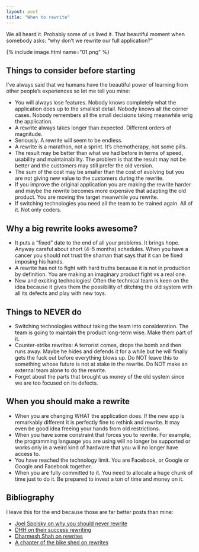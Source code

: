 ```yaml
---
layout: post
title: "When to rewrite"
---
```


We all heard it. Probably some of us lived it. That beautiful moment when somebody asks: “why don’t we rewrite our full application?”

{% include image.html name="01.png" %}

## Things to consider before starting

I've always said that we humans have the beautiful power of learning from other people’s experiences so let me tell you mine:

- You will always lose features. Nobody knows completely what the application does up to the smallest detail. Nobody knows all the corner cases. Nobody remembers all the small decisions taking meanwhile wrig the application.
- A rewrite always takes longer than expected. Different orders of magnitude.
- Seriously. A rewrite will seem to be endless.
- A rewrite is a marathon, not a sprint. It’s chemotherapy, not some pills.
- The result may be better than what we had before in terms of speed, usability and maintainability. The problem is that the result may not be better and the customers may still prefer the old version.
- The sum of the cost may be smaller than the cost of evolving but you are not giving new value to the customers during the rewrite.
- If you improve the original application you are making the rewrite harder and maybe the rewrite becomes more expensive that adapting the old product. You are moving the target meanwhile you rewrite.
- If switching technologies you need all the team to be trained again. All of it. Not only coders.

## Why a big rewrite looks awesome?

- It puts a “fixed” date to the end of all your problems. It brings hope. Anyway careful about short (4–5 months) schedules. When you have a cancer you should not trust the shaman that says that it can be fixed imposing his hands.
- A rewrite has not to fight with hard truths because it is not in production by definition. You are making an imaginary product fight vs a real one.
- New and exciting technologies! Often the technical team is keen on the idea because it gives them the possibility of ditching the old system with all its defects and play with new toys.

## Things to NEVER do

- Switching technologies without taking the team into consideration. The team is going to maintain the product long-term wise. Make them part of it.
- Counter-strike rewrites: A terrorist comes, drops the bomb and then runs away. Maybe he hides and defends it for a while but he will finally gets the fuck out before everything blows up. Do NOT leave this to something whose future is not at stake in the rewrite. Do NOT make an external team alone to do the rewrite.
- Forget about the parts that brought us money of the old system since we are too focused on its defects.

## When you should make a rewrite
- When you are changing WHAT the application does. If the new app is remarkably different it is perfectly fine to rethink and rewrite. It may even be good idea freeing your hands from old restrictions.
- When you have some constraint that forces you to rewrite. For example, the programming language you are using will no longer be supported or works only in a weird kind of hardware that you will no longer have access to.
- You have reached the technology limit. You are Facebook, or Google or Google and Facebook together.
- When you are fully committed to it. You need to allocate a huge chunk of time just to do it. Be prepared to invest a ton of time and money on it.

## Bibliography ##

I leave this for the end because those are far better posts than mine:

- [Joel Spolsky on why you should never rewrite](http://www.joelonsoftware.com/articles/fog0000000069.html)
- [DHH on their success rewriting](https://signalvnoise.com/posts/3856-the-big-rewrite-revisited)
- [Dharmesh Shah on rewrites](http://onstartups.com/tabid/3339/bid/97052/How-To-Survive-a-Ground-Up-Rewrite-Without-Losing-Your-Sanity.aspx)
- [A chapter of the bike shed on rewrites](http://bikeshed.fm/58)
